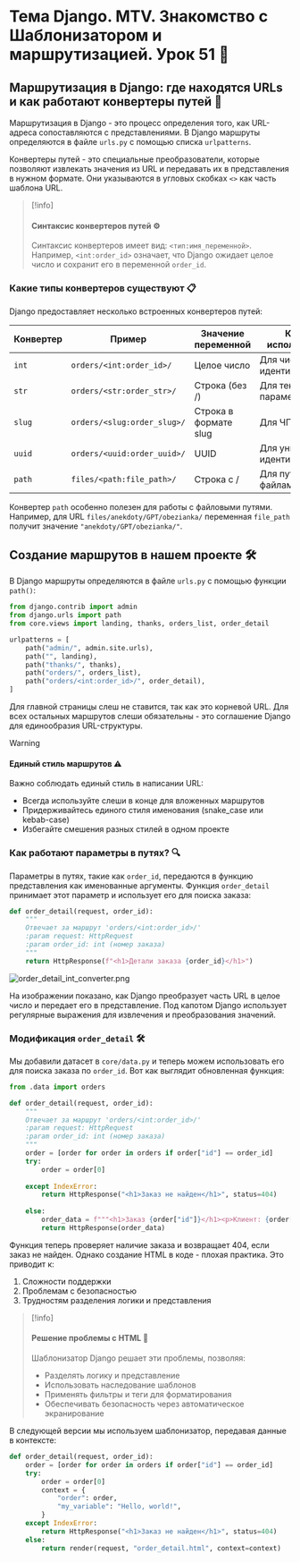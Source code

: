 # Тема Django. MTV. Знакомство с Шаблонизатором и маршрутизацией. Урок 51 🚀

## Маршрутизация в Django: где находятся URLs и как работают конвертеры путей 🔗

Маршрутизация в Django - это процесс определения того, как URL-адреса сопоставляются с представлениями. В Django маршруты определяются в файле `urls.py` с помощью списка `urlpatterns`. 

Конвертеры путей - это специальные преобразователи, которые позволяют извлекать значения из URL и передавать их в представления в нужном формате. Они указываются в угловых скобках `<>` как часть шаблона URL.

>[!info]
>#### Синтаксис конвертеров путей ⚙️
>Синтаксис конвертеров имеет вид: `<тип:имя_переменной>`. Например, `<int:order_id>` означает, что Django ожидает целое число и сохранит его в переменной `order_id`.

### Какие типы конвертеров существуют 📋

Django предоставляет несколько встроенных конвертеров путей:

| Конвертер | Пример | Значение переменной | Когда использовать |
|-----------|--------|---------------------|--------------------|
| `int` | `orders/<int:order_id>/` | Целое число | Для числовых идентификаторов |
| `str` | `orders/<str:order_str>/` | Строка (без /) | Для текстовых параметров |
| `slug` | `orders/<slug:order_slug>/` | Строка в формате slug | Для ЧПУ-ссылок |
| `uuid` | `orders/<uuid:order_uuid>/` | UUID | Для уникальных идентификаторов |
| `path` | `files/<path:file_path>/` | Строка с / | Для путей к файлам |

Конвертер `path` особенно полезен для работы с файловыми путями. Например, для URL `files/anekdoty/GPT/obezianka/` переменная `file_path` получит значение `"anekdoty/GPT/obezianka/"`.

## Создание маршрутов в нашем проекте 🛠️

В Django маршруты определяются в файле `urls.py` с помощью функции `path()`:

```python
from django.contrib import admin
from django.urls import path
from core.views import landing, thanks, orders_list, order_detail

urlpatterns = [
    path("admin/", admin.site.urls),
    path("", landing),
    path("thanks/", thanks),
    path("orders/", orders_list),
    path("orders/<int:order_id>/", order_detail),
]
```

Для главной страницы слеш не ставится, так как это корневой URL. Для всех остальных маршрутов слеши обязательны - это соглашение Django для единообразия URL-структуры.

>[!warning]
>#### Единый стиль маршрутов ⚠️
>Важно соблюдать единый стиль в написании URL:
>- Всегда используйте слеши в конце для вложенных маршрутов
>- Придерживайтесь единого стиля именования (snake_case или kebab-case)
>- Избегайте смешения разных стилей в одном проекте

### Как работают параметры в путях? 🔍

Параметры в путях, такие как `order_id`, передаются в функцию представления как именованные аргументы. Функция `order_detail` принимает этот параметр и использует его для поиска заказа:

```python
def order_detail(request, order_id):
    """
    Отвечает за маршрут 'orders/<int:order_id>/'
    :param request: HttpRequest
    :param order_id: int (номер заказа)
    """
    return HttpResponse(f"<h1>Детали заказа {order_id}</h1>")
```

![order_detail_int_converter.png](./images/order_detail_int_converter.png)

На изображении показано, как Django преобразует часть URL в целое число и передает его в представление. Под капотом Django использует регулярные выражения для извлечения и преобразования значений.

### Модификация `order_detail` 🛠️

Мы добавили датасет в `core/data.py` и теперь можем использовать его для поиска заказа по `order_id`. Вот как выглядит обновленная функция:

```python
from .data import orders

def order_detail(request, order_id):
    """
    Отвечает за маршрут 'orders/<int:order_id>/'
    :param request: HttpRequest
    :param order_id: int (номер заказа)
    """
    order = [order for order in orders if order["id"] == order_id]
    try:
        order = order[0]
    
    except IndexError:
        return HttpResponse("<h1>Заказ не найден</h1>", status=404)
    
    else:
        order_data = f"""<h1>Заказ {order["id"]}</h1><p>Клиент: {order["client_name"]}</p>"""
        return HttpResponse(order_data)
```

Функция теперь проверяет наличие заказа и возвращает 404, если заказ не найден. Однако создание HTML в коде - плохая практика. Это приводит к:

1. Сложности поддержки
2. Проблемам с безопасностью
3. Трудностям разделения логики и представления

>[!info]
>#### Решение проблемы с HTML 🎨
>Шаблонизатор Django решает эти проблемы, позволяя:
>- Разделять логику и представление
>- Использовать наследование шаблонов
>- Применять фильтры и теги для форматирования
>- Обеспечивать безопасность через автоматическое экранирование

В следующей версии мы используем шаблонизатор, передавая данные в контексте:

```python
def order_detail(request, order_id):
    order = [order for order in orders if order["id"] == order_id]
    try:
        order = order[0]
        context = {
            "order": order,
            "my_variable": "Hello, world!",
        }
    except IndexError:
        return HttpResponse("<h1>Заказ не найден</h1>", status=404)
    else:
        return render(request, "order_detail.html", context=context)
